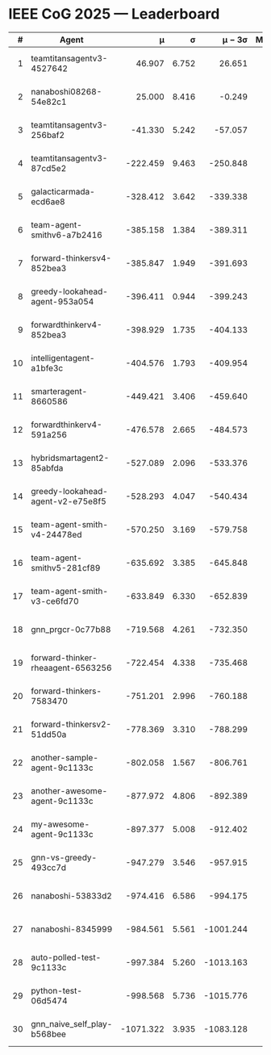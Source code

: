 # IEEE CoG 2025 — Leaderboard

| # | Agent | μ | σ | μ − 3σ | Matches | Updated |
|---:|---|---:|---:|---:|---:|---|
| 1 | teamtitansagentv3-4527642 | 46.907 | 6.752 | 26.651 | 22790 | 2025-08-26 15:11 |
| 2 | nanaboshi08268-54e82c1 | 25.000 | 8.416 | -0.249 | 200 | 2025-08-26 15:11 |
| 3 | teamtitansagentv3-256baf2 | -41.330 | 5.242 | -57.057 | 23056 | 2025-08-26 15:11 |
| 4 | teamtitansagentv3-87cd5e2 | -222.459 | 9.463 | -250.848 | 23666 | 2025-08-26 15:11 |
| 5 | galacticarmada-ecd6ae8 | -328.412 | 3.642 | -339.338 | 21380 | 2025-08-26 15:11 |
| 6 | team-agent-smithv6-a7b2416 | -385.158 | 1.384 | -389.311 | 22880 | 2025-08-26 15:11 |
| 7 | forward-thinkersv4-852bea3 | -385.847 | 1.949 | -391.693 | 19048 | 2025-08-26 15:11 |
| 8 | greedy-lookahead-agent-953a054 | -396.411 | 0.944 | -399.243 | 21116 | 2025-08-26 15:11 |
| 9 | forwardthinkerv4-852bea3 | -398.929 | 1.735 | -404.133 | 19415 | 2025-08-26 15:11 |
| 10 | intelligentagent-a1bfe3c | -404.576 | 1.793 | -409.954 | 19537 | 2025-08-26 15:11 |
| 11 | smarteragent-8660586 | -449.421 | 3.406 | -459.640 | 19398 | 2025-08-26 15:11 |
| 12 | forwardthinkerv4-591a256 | -476.578 | 2.665 | -484.573 | 18654 | 2025-08-26 15:11 |
| 13 | hybridsmartagent2-85abfda | -527.089 | 2.096 | -533.376 | 19318 | 2025-08-26 15:11 |
| 14 | greedy-lookahead-agent-v2-e75e8f5 | -528.293 | 4.047 | -540.434 | 23436 | 2025-08-26 15:11 |
| 15 | team-agent-smith-v4-24478ed | -570.250 | 3.169 | -579.758 | 22736 | 2025-08-26 15:11 |
| 16 | team-agent-smithv5-281cf89 | -635.692 | 3.385 | -645.848 | 21980 | 2025-08-26 15:11 |
| 17 | team-agent-smith-v3-ce6fd70 | -633.849 | 6.330 | -652.839 | 23516 | 2025-08-26 15:11 |
| 18 | gnn_prgcr-0c77b88 | -719.568 | 4.261 | -732.350 | 20300 | 2025-08-26 15:11 |
| 19 | forward-thinker-rheaagent-6563256 | -722.454 | 4.338 | -735.468 | 21104 | 2025-08-26 15:11 |
| 20 | forward-thinkers-7583470 | -751.201 | 2.996 | -760.188 | 21120 | 2025-08-26 15:11 |
| 21 | forward-thinkersv2-51dd50a | -778.369 | 3.310 | -788.299 | 22184 | 2025-08-26 15:11 |
| 22 | another-sample-agent-9c1133c | -802.058 | 1.567 | -806.761 | 23080 | 2025-08-26 15:11 |
| 23 | another-awesome-agent-9c1133c | -877.972 | 4.806 | -892.389 | 24700 | 2025-08-26 15:11 |
| 24 | my-awesome-agent-9c1133c | -897.377 | 5.008 | -912.402 | 23660 | 2025-08-26 15:11 |
| 25 | gnn-vs-greedy-493cc7d | -947.279 | 3.546 | -957.915 | 17940 | 2025-08-26 15:11 |
| 26 | nanaboshi-53833d2 | -974.416 | 6.586 | -994.175 | 17700 | 2025-08-26 15:11 |
| 27 | nanaboshi-8345999 | -984.561 | 5.561 | -1001.244 | 18450 | 2025-08-26 15:11 |
| 28 | auto-polled-test-9c1133c | -997.384 | 5.260 | -1013.163 | 23780 | 2025-08-26 15:11 |
| 29 | python-test-06d5474 | -998.568 | 5.736 | -1015.776 | 18370 | 2025-08-26 15:11 |
| 30 | gnn_naive_self_play-b568bee | -1071.322 | 3.935 | -1083.128 | 18620 | 2025-08-26 15:11 |
